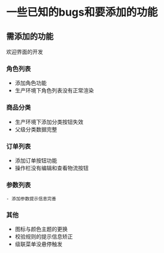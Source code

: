 # 一些已知的bugs和要添加的功能

## 需添加的功能

欢迎界面的开发

### 角色列表

   - 添加角色功能
   - 生产环境下角色列表没有正常渲染

### 商品分类

   - 生产环境下添加分类按钮失效
   - 父级分类数据完整

### 订单列表

   - 添加订单按钮功能
   - 操作栏没有编辑和查看物流按钮

### 参数列表

    - 添加参数提示信息完善

### 其他

- 图标与颜色主题的更换
- 校验规则的提示信息矫正
- 级联菜单没悬停触发